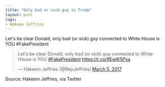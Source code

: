 ```yaml
---
title: "Only bad or sick guy is Trump"
layout: post
tags:
- Hakeem Jeffries
---
```


Let's be clear Donald, only bad (or sick) guy connected to White House is YOU #FakePresident

<blockquote class="twitter-tweet"><p lang="en" dir="ltr">Let&#39;s be clear Donald, only bad (or sick) guy connected to White House is YOU <a href="https://twitter.com/hashtag/FakePresident?src=hash&amp;ref_src=twsrc%5Etfw">#FakePresident</a> <a href="https://t.co/IfEwlK5Pya">https://t.co/IfEwlK5Pya</a></p>&mdash; Hakeem Jeffries (@RepJeffries) <a href="https://twitter.com/RepJeffries/status/838419603088891904?ref_src=twsrc%5Etfw">March 5, 2017</a></blockquote> <script async src="https://platform.twitter.com/widgets.js" charset="utf-8"></script>

Source: Hakeem Jeffries, via Twitter
